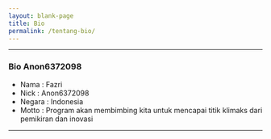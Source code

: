 ```yaml
---
layout: blank-page
title: Bio
permalink: /tentang-bio/
---
```


---

### Bio Anon6372098

- Nama   : Fazri
- Nick   : Anon6372098
- Negara : Indonesia
- Motto  : Program akan membimbing kita untuk mencapai titik klimaks dari pemikiran dan inovasi

---
